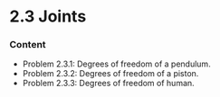 # 2.3 Joints

### Content

* Problem 2.3.1: Degrees of freedom of a pendulum.
* Problem 2.3.2: Degrees of freedom of a piston.
* Problem 2.3.3: Degrees of freedom of human.
